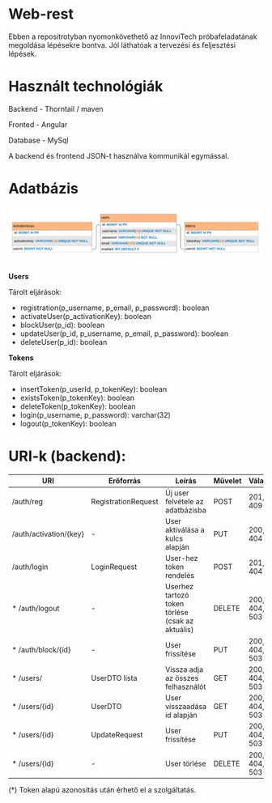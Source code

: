 # Web-rest

Ebben a repositrotyban nyomonkövethető az InnoviTech próbafeladatának megoldása lépésekre bontva. Jól láthatóak a tervezési és feljesztési lépések.

# Használt technológiák

Backend - Thorntail / maven

Fronted - Angular

Database - MySql

A backend és frontend JSON-t használva kommunikál egymással.

# Adatbázis

<p align="center">
<img src="Documentation/databaseDesign.png">
</p>

**Users**

Tárolt eljárások:
- registration(p_username, p_email, p_password): boolean
- activateUser(p_activationKey): boolean
- blockUser(p_id): boolean
- updateUser(p_id, p_username, p_email, p_password): boolean
- deleteUser(p_id): boolean

**Tokens**

Tárolt eljárások:
- insertToken(p_userId, p_tokenKey): boolean
- existsToken(p_tokenKey): boolean
- deleteToken(p_tokenKey): boolean
- login(p_username, p_password): varchar(32)
- logout(p_tokenKey): boolean

# URI-k (backend):

| URI | Erőforrás | Leírás | Művelet | Válasz |
| --- | --------- | ------ | ------- | ------ |
| /auth/reg | RegistrationRequest | Új user felvétele az adatbázisba | POST | 201, 409 |
| /auth/activation/{key} | - | User aktiválása a kulcs alapján | PUT | 200, 404 |
| /auth/login | LoginRequest | User-hez token rendelés | POST | 201, 404 |
| * /auth/logout | - | Userhez tartozó token törlése (csak az aktuális) | DELETE | 200, 404, 503 |
| * /auth/block/{id} | - | User frissítése | PUT | 200, 404, 503 |
| * /users/ | UserDTO lista | Vissza adja az összes felhasználót | GET | 200, 404, 503 |
| * /users/{id} | UserDTO | User visszaadása id alapján | GET | 200, 404, 503 |
| * /users/{id} | UpdateRequest | User frissítése | PUT | 200, 404, 503 |
| * /users/{id} | - | User törlése | DELETE | 200, 404, 503 |

(*) Token alapú azonosítás után érhető el a szolgáltatás.
